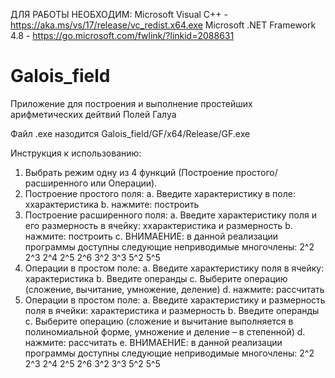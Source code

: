 ДЛЯ РАБОТЫ НЕОБХОДИМ:
Microsoft Visual C++ - https://aka.ms/vs/17/release/vc_redist.x64.exe
Microsoft .NET Framework 4.8 - https://go.microsoft.com/fwlink/?linkid=2088631



# Galois_field
Приложение для построения и выполнение простейших арифметических дейтвий Полей Галуа

Файл .exe назодится Galois_field/GF/x64/Release/GF.exe

Инструкция к использованию:
1)	Выбрать режим одну из 4 функций (Построение простого/расширенного или Операции).
2)	Построение простого поля:
  a.	Введите характеристику в поле: xхарактеристика
  b.	нажмите: построить
3)	Построение расширенного поля:
  a.	Введите характеристику поля и его размерность в ячейку: xхарактеристика и размерность
  b.	нажмите: построить
  c.	ВНИМАЕНИЕ: в данной реализации программы доступны следующие неприводимые многочлены: 2^2	2^3	2^4	2^5	2^6	3^2	3^3	5^2	5^5
4)	Операции в простом поле:
  a.	Введите характеристику поля в ячейку: характеристика
  b.	Введите операнды
  c.	Выберите операцию (сложение, вычитание, умножение, деление) 
  d.	нажмите: рассчитать
5)	Операции в простом поле:
  a.	Введите характеристику и размерность поля в ячейки: характеристика и  размерность
  b.	Введите операнды
  c.	Выберите операцию (сложение и вычитание выполняется в полиномиальной форме, умножение и деление – в степенной) 
  d.	нажмите: рассчитать
  e.	ВНИМАЕНИЕ: в данной реализации программы доступны следующие неприводимые многочлены: 2^2	2^3	2^4	2^5	2^6	3^2	3^3	5^2	5^5
